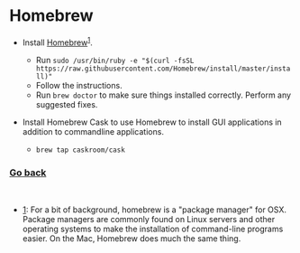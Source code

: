 # Homebrew

* Install [Homebrew](http://brew.sh)<sup><a href="#homebrew" id="homebrew-token">1</a></sup>.
  - Run `sudo /usr/bin/ruby -e "$(curl -fsSL https://raw.githubusercontent.com/Homebrew/install/master/install)"`
  - Follow the instructions.
  - Run `brew doctor` to make sure things installed correctly. Perform any suggested fixes.

* Install Homebrew Cask to use Homebrew to install GUI applications in addition to commandline applications.
  - `brew tap caskroom/cask`
 
### [Go back](./README.md)
 
&nbsp;
&nbsp;
&nbsp;
<ul id="footnotes">
	<li><a href="#homebrew-token" id="homebrew">1</a>: For a bit of background, homebrew is a "package manager" for OSX. Package managers are commonly found on Linux servers and other operating systems to make the installation of command-line programs easier. On the Mac, Homebrew does much the same thing.
</ul>
